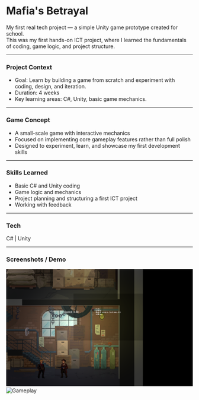 # Mafia's Betrayal

My first real tech project — a simple Unity game prototype created for school.  
This was my first hands-on ICT project, where I learned the fundamentals of coding, game logic, and project structure.

---

### Project Context
- Goal: Learn by building a game from scratch and experiment with coding, design, and iteration.  
- Duration: 4 weeks  
- Key learning areas: C#, Unity, basic game mechanics.

---

### Game Concept
- A small-scale game with interactive mechanics  
- Focused on implementing core gameplay features rather than full polish  
- Designed to experiment, learn, and showcase my first development skills

---

### Skills Learned
- Basic C# and Unity coding  
- Game logic and mechanics  
- Project planning and structuring a first ICT project  
- Working with feedback

---

### Tech
C# | Unity  

---

### Screenshots / Demo
![Main Menu](Assets/Menu.png)  
![Gameplay](Assets/screenshot2.png)
